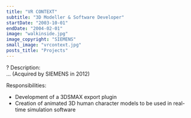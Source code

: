 ```yaml
---
title: "VR CONTEXT"
subtitle: "3D Modeller & Software Developer"
startDate: "2003-10-01"
endDate: "2004-02-01"
image: "walkinside.jpg"
image_copyright: "SIEMENS"
small_image: "vrcontext.jpg"
posts_title: "Projects"
---
```


?
Description:<br>
...
(Acquired by SIEMENS in 2012)

Responsibilities:<br>
- Development of a 3DSMAX export plugin<br>
- Creation of animated 3D human character models to be used in real-time simulation software
